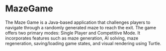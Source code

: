 # MazeGame
The Maze Game is a Java-based application that challenges players to navigate through a randomly generated maze to reach the exit. The game offers two primary modes: Single Player and Competitive Mode. It incorporates features such as maze generation, AI solving, maze regeneration, saving/loading game states, and visual rendering using Turtle.
